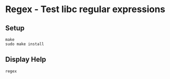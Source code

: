 # Regex - Test libc regular expressions
## Setup
    make
    sudo make install

## Display Help
    regex
